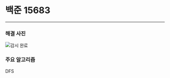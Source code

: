 # 백준 15683

---

### 해결 사진
![감시 완료](https://user-images.githubusercontent.com/50866506/92596984-a94a3e80-f2e1-11ea-93d0-cd49a7ba0d62.JPG)

### 주요 알고리즘

DFS